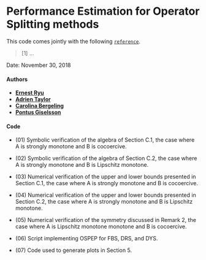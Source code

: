 # Performance Estimation for Operator Splitting methods

This code comes jointly with the following [`reference`](...).

> [1] ...

Date:  November 30, 2018

#### Authors
- [**Ernest Ryu**](http://www.math.ucla.edu/~eryu/)
- [**Adrien Taylor**](http://www.di.ens.fr/~ataylor/)
- [**Carolina Bergeling**](http://www.control.lth.se/staff/carolina-bergeling/)
- [**Pontus Giselsson**](http://www.control.lth.se/staff/pontus-giselsson/)

#### Code
- (01) Symbolic verification of the algebra of Section C.1, the case where A is strongly monotone and B is cocoercive.

- (02) Symbolic verification of the algebra of Section C.2, the case where A is strongly monotone and B is Lipschitz monotone.

- (03) Numerical verification of the upper and lower bounds presented in Section C.1, the case where A is strongly monotone and B is cocoercive.

- (04) Numerical verification of the upper and lower bounds presented in Section C.2, the case where A is strongly monotone and B is Lipschitz monotone.

- (05) Numerical verification of the symmetry discussed in Remark 2, the case where A is Lipschitz monotone monotone and B is cocoercive.

- (06) Script implementing OSPEP for FBS, DRS, and DYS.

- (07) Code used to generate plots in Section 5.

 

